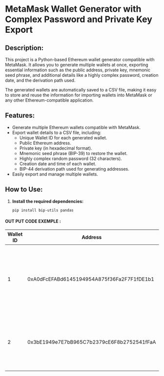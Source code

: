 # MetaMask Wallet Generator with Complex Password and Private Key Export

## Description:
This project is a Python-based Ethereum wallet generator compatible with MetaMask. It allows you to generate multiple wallets at once, exporting essential information such as the public address, private key, mnemonic seed phrase, and additional details like a highly complex password, creation date, and the derivation path used.

The generated wallets are automatically saved to a CSV file, making it easy to store and reuse the information for importing wallets into MetaMask or any other Ethereum-compatible application.

## Features:
- Generate multiple Ethereum wallets compatible with MetaMask.
- Export wallet details to a CSV file, including:
  - Unique Wallet ID for each generated wallet.
  - Public Ethereum address.
  - Private key (in hexadecimal format).
  - Mnemonic seed phrase (BIP-39) to restore the wallet.
  - Highly complex random password (32 characters).
  - Creation date and time of each wallet.
  - BIP-44 derivation path used for generating addresses.
- Easily export and manage multiple wallets.

## How to Use:

1. **Install the required dependencies:**

   ```bash
   pip install bip-utils pandas

#### OUT PUT CODE EXEMPLE : 

| Wallet ID | Address                                    | Private Key                                     | Mnemonic Phrase                                           | Creation Date           | Derivation Path     | Password                          |
|-----------|--------------------------------------------|-------------------------------------------------|-----------------------------------------------------------|-------------------------|---------------------|------------------------------------|
| 1         | 0xA0dFcEFABd6145194954A875f36Fa2F7F1fDE1b1 | 0x4c0883a69102937d62314444ec6602dd58b368c9cd76243b5827ed2e54cf73d2 | oblige ahead spray common wing bread below jar reason snap elbow coyote | 2024-09-30 15:27:12      | m/44'/60'/0'/0/0    | &5tL%8xW7Yv*G4kJZ^3p!2aT9r@hVbF    |
| 2         | 0x3bE1949e7E7bB965C7b2379cE6F8b2752541fFaA | 0xe6f9f28cb10728f8dbde103ec92ba776a4d4f5f9b49b1f3f3c072a3c9d6c7494 | jelly jeans excite obscure roof shoot reward shine food used middle exile | 2024-09-30 15:27:12      | m/44'/60'/0'/0/0    | *xR@4vZ8yP!Xc5JdQ#3fN6bT$L7kG1aM    |

